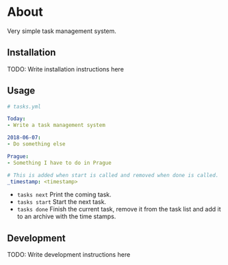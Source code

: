 # About

Very simple task management system.

## Installation

TODO: Write installation instructions here

## Usage

```yaml
# tasks.yml

Today:
- Write a task management system

2018-06-07:
- Do something else

Prague:
- Something I have to do in Prague

# This is added when start is called and removed when done is called.
_timestamp: <timestamp>
```

- `tasks next` Print the coming task.
- `tasks start` Start the next task.
- `tasks done` Finish the current task, remove it from the task list and add it to an archive with the time stamps.

## Development

TODO: Write development instructions here
